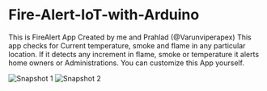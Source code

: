 # Fire-Alert-IoT-with-Arduino
 This is FireAlert App Created by me and Prahlad (@Varunviperapex) This app checks for Current temperature, smoke and flame in any particular location. If it detects any increment in flame, smoke or temperature it alerts home owners or Administrations. You can customize this App yourself.
 
![Snapshot 1](https://raw.githubusercontent.com/rohitcoder/Fire-Alert-IoT-with-Arduino/master/Snap1.jpg)
![Snapshot 2](https://raw.githubusercontent.com/rohitcoder/Fire-Alert-IoT-with-Arduino/master/Snap2.jpg)

